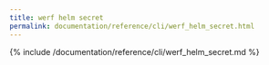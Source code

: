```yaml
---
title: werf helm secret
permalink: documentation/reference/cli/werf_helm_secret.html
---
```


{% include /documentation/reference/cli/werf_helm_secret.md %}

